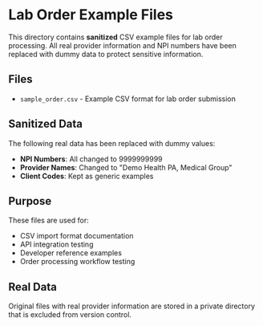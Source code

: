 # Lab Order Example Files

This directory contains **sanitized** CSV example files for lab order processing. All real provider information and NPI numbers have been replaced with dummy data to protect sensitive information.

## Files

- `sample_order.csv` - Example CSV format for lab order submission

## Sanitized Data

The following real data has been replaced with dummy values:

- **NPI Numbers**: All changed to 9999999999
- **Provider Names**: Changed to "Demo Health PA, Medical Group"
- **Client Codes**: Kept as generic examples

## Purpose

These files are used for:
- CSV import format documentation
- API integration testing  
- Developer reference examples
- Order processing workflow testing

## Real Data

Original files with real provider information are stored in a private directory that is excluded from version control. 